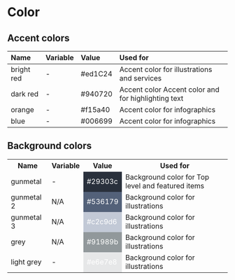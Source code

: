 # Color

## Accent colors

Name          		| Variable              | Value          | Used for                                    | 
:---------------------- | :---------------------|:---------------|:--------------------------------------------|
bright red    		| -                     | #ed1C24        | Accent color for illustrations and services
dark red      		| -                     | #940720        | Accent color Accent color and for highlighting text
orange        		| -                     | #f15a40        | Accent color for infographics
blue          		| -                     | #006699        | Accent color for infographics




## Background colors

<table>
	<tr>
		<th>
			Name     
		</th>
		<th>
			Variable
		</th>	
		<th>
			Value
		</th>
		<th>
			Used for
		</th>
	</tr>
	<tr>
		<td>
			gunmetal 
		</td>
		<td>
			-
		</td>
		<td style="background-color: #29303c; color: #ffffff">
			#29303c
		</td>
		<td>
			Background color for Top level and featured items
		</td>
	</tr>	
	<tr>
		<td>
			gunmetal 2
		</td>
		<td>
			N/A
		</td>
		<td style="background-color: #536179; color: #ffffff">
			#536179
		</td>
		<td>
			Background color for illustrations
	</td>
	<tr>
		<td>
			gunmetal 3
		</td>
		<td>
			N/A
		</td>
		<td style="background-color: #c2c9d6; color: #ffffff">
			#c2c9d6
		</td>
		<td>
			Background color for illustrations
	</td>
	<tr>
		<td>
			grey
		</td>
		<td>
			N/A
		</td>
		<td style="background-color: #91989b; color: #ffffff">
			#91989b
		</td>
		<td>
			Background color for illustrations
	</td>
	<tr>
		<td>
			light grey
		</td>
		<td>
			-
		</td>
		<td style="background-color: #e6e7e8; color: #ffffff">
			#e6e7e8
		</td>
		<td>
			Background color for illustrations
	</td>
</table>
